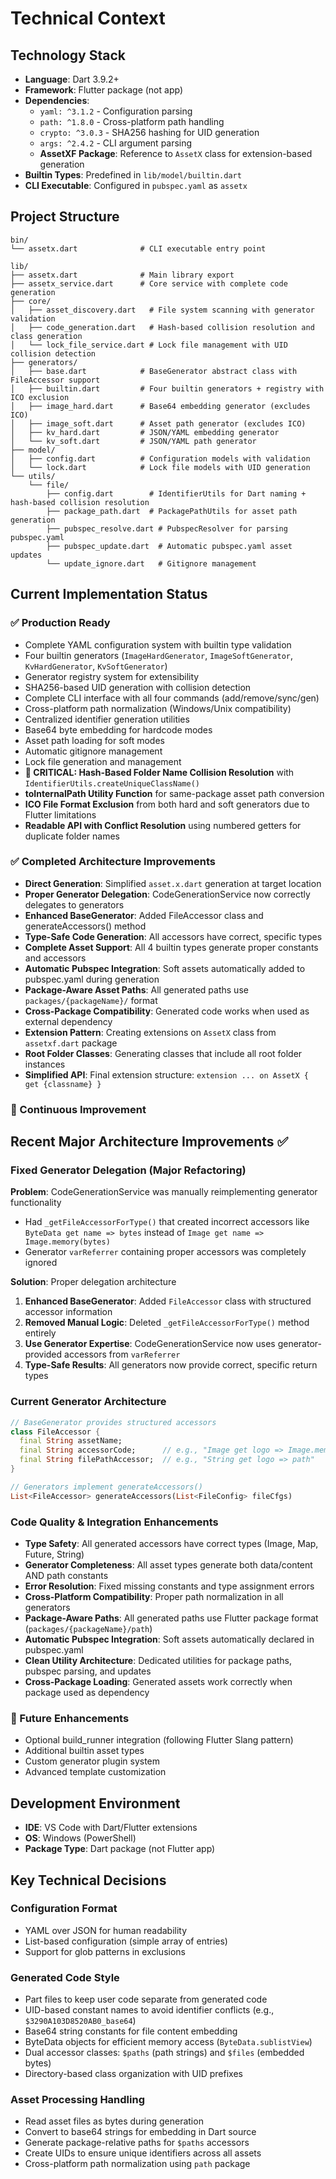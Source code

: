 # Technical Context

## Technology Stack
- **Language**: Dart 3.9.2+
- **Framework**: Flutter package (not app)
- **Dependencies**: 
  - `yaml: ^3.1.2` - Configuration parsing
  - `path: ^1.8.0` - Cross-platform path handling
  - `crypto: ^3.0.3` - SHA256 hashing for UID generation
  - `args: ^2.4.2` - CLI argument parsing
  - **AssetXF Package**: Reference to `AssetX` class for extension-based generation
- **Builtin Types**: Predefined in `lib/model/builtin.dart`
- **CLI Executable**: Configured in `pubspec.yaml` as `assetx`

## Project Structure
```
bin/
└── assetx.dart              # CLI executable entry point

lib/
├── assetx.dart              # Main library export  
├── assetx_service.dart      # Core service with complete code generation
├── core/
│   ├── asset_discovery.dart   # File system scanning with generator validation
│   ├── code_generation.dart   # Hash-based collision resolution and class generation
│   └── lock_file_service.dart # Lock file management with UID collision detection
├── generators/
│   ├── base.dart            # BaseGenerator abstract class with FileAccessor support
│   ├── builtin.dart         # Four builtin generators + registry with ICO exclusion
│   ├── image_hard.dart      # Base64 embedding generator (excludes ICO)
│   ├── image_soft.dart      # Asset path generator (excludes ICO)
│   ├── kv_hard.dart         # JSON/YAML embedding generator
│   └── kv_soft.dart         # JSON/YAML path generator
├── model/
│   ├── config.dart          # Configuration models with validation
│   └── lock.dart            # Lock file models with UID generation
└── utils/
    └── file/
        ├── config.dart        # IdentifierUtils for Dart naming + hash-based collision resolution
        ├── package_path.dart  # PackagePathUtils for asset path generation
        ├── pubspec_resolve.dart # PubspecResolver for parsing pubspec.yaml
        ├── pubspec_update.dart  # Automatic pubspec.yaml asset updates
        └── update_ignore.dart   # Gitignore management
```

## Current Implementation Status

### ✅ Production Ready
- Complete YAML configuration system with builtin type validation
- Four builtin generators (`ImageHardGenerator`, `ImageSoftGenerator`, `KvHardGenerator`, `KvSoftGenerator`)
- Generator registry system for extensibility
- SHA256-based UID generation with collision detection
- Complete CLI interface with all four commands (add/remove/sync/gen)
- Cross-platform path normalization (Windows/Unix compatibility)
- Centralized identifier generation utilities
- Base64 byte embedding for hardcode modes
- Asset path loading for soft modes
- Automatic gitignore management
- Lock file generation and management
- **🎉 CRITICAL: Hash-Based Folder Name Collision Resolution** with `IdentifierUtils.createUniqueClassName()`
- **toInternalPath Utility Function** for same-package asset path conversion
- **ICO File Format Exclusion** from both hard and soft generators due to Flutter limitations
- **Readable API with Conflict Resolution** using numbered getters for duplicate folder names

### ✅ Completed Architecture Improvements
- **Direct Generation**: Simplified `asset.x.dart` generation at target location
- **Proper Generator Delegation**: CodeGenerationService now correctly delegates to generators
- **Enhanced BaseGenerator**: Added FileAccessor class and generateAccessors() method
- **Type-Safe Code Generation**: All accessors have correct, specific types
- **Complete Asset Support**: All 4 builtin types generate proper constants and accessors
- **Automatic Pubspec Integration**: Soft assets automatically added to pubspec.yaml during generation
- **Package-Aware Asset Paths**: All generated paths use `packages/{packageName}/` format
- **Cross-Package Compatibility**: Generated code works when used as external dependency
- **Extension Pattern**: Creating extensions on `AssetX` class from `assetxf.dart` package
- **Root Folder Classes**: Generating classes that include all root folder instances
- **Simplified API**: Final extension structure: `extension ... on AssetX { get {classname} }`

### 🔄 Continuous Improvement
## Recent Major Architecture Improvements ✅

### Fixed Generator Delegation (Major Refactoring)
**Problem**: CodeGenerationService was manually reimplementing generator functionality
- Had `_getFileAccessorForType()` that created incorrect accessors like `ByteData get name => bytes` instead of `Image get name => Image.memory(bytes)`
- Generator `varReferrer` containing proper accessors was completely ignored

**Solution**: Proper delegation architecture
1. **Enhanced BaseGenerator**: Added `FileAccessor` class with structured accessor information
2. **Removed Manual Logic**: Deleted `_getFileAccessorForType()` method entirely
3. **Use Generator Expertise**: CodeGenerationService now uses generator-provided accessors from `varReferrer`
4. **Type-Safe Results**: All generators now provide correct, specific return types

### Current Generator Architecture
```dart
// BaseGenerator provides structured accessors
class FileAccessor {
  final String assetName;
  final String accessorCode;      // e.g., "Image get logo => Image.memory(bytes)"
  final String filePathAccessor;  // e.g., "String get logo => path"
}

// Generators implement generateAccessors() 
List<FileAccessor> generateAccessors(List<FileConfig> fileCfgs)
```

### Code Quality & Integration Enhancements
- **Type Safety**: All generated accessors have correct types (Image, Map, Future, String)
- **Generator Completeness**: All asset types generate both data/content AND path constants  
- **Error Resolution**: Fixed missing constants and type assignment errors
- **Cross-Platform Compatibility**: Proper path normalization in all generators
- **Package-Aware Paths**: All generated paths use Flutter package format (`packages/{packageName}/path`)
- **Automatic Pubspec Integration**: Soft assets automatically declared in pubspec.yaml
- **Clean Utility Architecture**: Dedicated utilities for package paths, pubspec parsing, and updates
- **Cross-Package Loading**: Generated assets work correctly when package used as dependency

### 🎯 Future Enhancements
- Optional build_runner integration (following Flutter Slang pattern)  
- Additional builtin asset types
- Custom generator plugin system
- Advanced template customization

## Development Environment
- **IDE**: VS Code with Dart/Flutter extensions
- **OS**: Windows (PowerShell)
- **Package Type**: Dart package (not Flutter app)

## Key Technical Decisions

### Configuration Format
- YAML over JSON for human readability
- List-based configuration (simple array of entries)
- Support for glob patterns in exclusions

### Generated Code Style
- Part files to keep user code separate from generated code
- UID-based constant names to avoid identifier conflicts (e.g., `$3290A103D8520AB0_base64`)
- Base64 string constants for file content embedding
- ByteData objects for efficient memory access (`ByteData.sublistView`)
- Dual accessor classes: `$paths` (path strings) and `$files` (embedded bytes)
- Directory-based class organization with UID prefixes

### Asset Processing Handling
- Read asset files as bytes during generation
- Convert to base64 strings for embedding in Dart source
- Generate package-relative paths for `$paths` accessors
- Create UIDs to ensure unique identifiers across all assets
- Cross-platform path normalization using `path` package